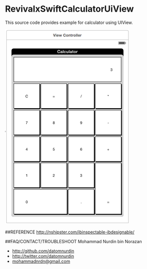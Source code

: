 # RevivalxSwiftCalculatorUiView
This source code provides example for calculator using UIView.

![alt tag](https://raw.githubusercontent.com/datomnurdin/RevivalxSwiftCalculatorUiView/master/RevivalxSwiftCalculatorUiView/Images/image_1.png)

##REFERENCE
http://nshipster.com/ibinspectable-ibdesignable/

##FAQ/CONTACT/TROUBLESHOOT
Mohammad Nurdin bin Norazan

- http://github.com/datomnurdin
- http://twitter.com/datomnurdin
- mohammadnrdn@gmail.com

